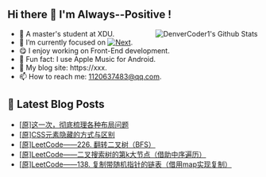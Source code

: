 ## Hi there 👋 I'm Always--Positive !
<div>
  <img alt="DenverCoder1's Github Stats" src="https://denvercoder1-github-readme-stats.vercel.app/api?username=qq1120637483&show_icons=true&count_private=true&theme=react&hide_border=true&hide_title=true&bg_color=1F222E&title_color=F85D7F&icon_color=F8D866" align= "right" />

- 🎒 A master's student at XDU. 
- 🔬 I’m currently focused on [![Next](https://img.shields.io/badge/-Next-brightgreen)](https://). 
- 😋 I enjoy working on Front-End development.
- 🎵 Fun fact: I use Apple Music for Android.
- 📝 My blog site: https://xxx.
- 📫 How to reach me:  1120637483@qq.com.
</div>  


## 📕 Latest Blog Posts

<!-- BLOG-POST-LIST:START -->
- [[原]这一次，彻底梳理各种布局问题](https://blog.csdn.net/sinat_41696687/article/details/125900321)
- [[原]CSS元素隐藏的方式与区别](https://blog.csdn.net/sinat_41696687/article/details/125810350)
- [[原]LeetCode——226. 翻转二叉树（BFS）](https://blog.csdn.net/sinat_41696687/article/details/125440250)
- [[原]LeetCode——二叉搜索树的第k大节点（借助中序遍历）](https://blog.csdn.net/sinat_41696687/article/details/125367441)
- [[原]LeetCode——138. 复制带随机指针的链表（借用map实现复制）](https://blog.csdn.net/sinat_41696687/article/details/125352563)
<!-- BLOG-POST-LIST:END -->









